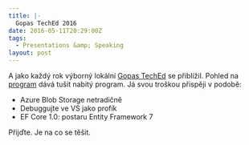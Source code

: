 ```yaml
---
title: |-
  Gopas TechEd 2016
date: 2016-05-11T20:29:00Z
tags:
  - Presentations &amp; Speaking
layout: post
---
```

A jako každý rok výborný lokální [Gopas TechEd][1] se přiblížil. Pohled na [program][1] dává tušit nabitý program. Já svou troškou přispěji v podobě:

* Azure Blob Storage netradičně
* Debuggujte ve VS jako profík
* EF Core 1.0: postaru Entity Framework 7

Přijďte. Je na co se těšit.

[1]: https://www.teched.cz